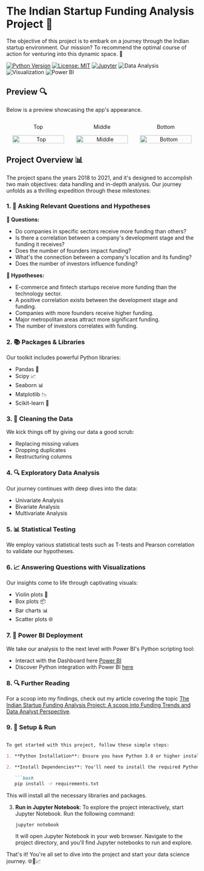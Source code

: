 # The Indian Startup Funding Analysis Project 👨

The objective of this project is to embark on a journey through the Indian startup environment. Our mission? To recommend the optimal course of action for venturing into this dynamic space. 🌟

[![Python Version](https://img.shields.io/badge/python-3.11-blue.svg)](https://www.python.org/downloads/release/python-311/)
[![License: MIT](https://img.shields.io/badge/License-MIT-yellow.svg)](https://opensource.org/licenses/MIT)
[![Jupyter](https://img.shields.io/badge/Jupyter-Notebooks-orange.svg)](https://jupyter.org/)
![Data Analysis](https://img.shields.io/badge/Data-Analysis-yellow)
![Visualization](https://img.shields.io/badge/Visualization-orange)
![Power BI](https://img.shields.io/badge/Power%20BI-red)

## Preview 🔍

Below is a preview showcasing the app's appearance.

<div style="display: flex; align-items: center;">
    <div style="flex: 33.33%; text-align: center;">
        <p>Top</p>
        <img src="Screenshots/Anlys1.png" alt="Top" width="90%"/>
    </div>
    <div style="flex: 33.33%; text-align: center;">
        <p>Middle</p>
        <img src="Screenshots/Anlys2.png" alt="Middle" width="90%"/>
    </div>
    <div style="flex: 33.33%; text-align: center;">
        <p>Bottom</p>
        <img src="Screenshots/Anlys3.png" alt="Bottom" width="90%"/>
    </div>
</div>

## Project Overview 📊

The project spans the years 2018 to 2021, and it's designed to accomplish two main objectives: data handling and in-depth analysis. Our journey unfolds as a thrilling expedition through these milestones:

### 1. 🤔 Asking Relevant Questions and Hypotheses

**🧐 Questions:**

- Do companies in specific sectors receive more funding than others?
- Is there a correlation between a company's development stage and the funding it receives?
- Does the number of founders impact funding?
- What's the connection between a company's location and its funding?
- Does the number of investors influence funding?

**🧪 Hypotheses:**

- E-commerce and fintech startups receive more funding than the technology sector.
- A positive correlation exists between the development stage and funding.
- Companies with more founders receive higher funding.
- Major metropolitan areas attract more significant funding.
- The number of investors correlates with funding.

### 2. 📚 Packages & Libraries

Our toolkit includes powerful Python libraries:

- Pandas 🐼
- Scipy 📈
- Seaborn 📊
- Matplotlib 📉
- Scikit-learn 🧠

### 3. 🧹 Cleaning the Data

We kick things off by giving our data a good scrub:

- Replacing missing values
- Dropping duplicates
- Restructuring columns

### 4. 🔍 Exploratory Data Analysis

Our journey continues with deep dives into the data:

- Univariate Analysis
- Bivariate Analysis
- Multivariate Analysis

### 5. 📊 Statistical Testing

We employ various statistical tests such as T-tests and Pearson correlation to validate our hypotheses.

### 6. 📈 Answering Questions with Visualizations

Our insights come to life through captivating visuals:

- Violin plots 🎻
- Box plots 📦
- Bar charts 📊
- Scatter plots 🌐

### 7. 🌟 Power BI Deployment

We take our analysis to the next level with Power BI's Python scripting tool:

- Interact with the Dashboard here [Power BI](https://app.powerbi.com/view?r=eyJrIjoiMzBjNDVmNjctYTc1Mi00NGRiLThjYzMtOTVhZThjNjNkNDM5IiwidCI6IjQ0ODdiNTJmLWYxMTgtNDgzMC1iNDlkLTNjMjk4Y2I3MTA3NSJ9)
- Discover Python integration with Power BI [here](https://learn.microsoft.com/en-us/power-bi/connect-data/desktop-python-visuals)

### 8. 🔍 Further Reading

For a scoop into my findings, check out my article covering the topic [The Indian Startup Funding Analysis Project: A scoop into Funding Trends and Data Analyst Perspective](https://medium.com/@ronaldshiundu/a59a801f4ced).

### 9. 🚀 Setup & Run

```markdown

To get started with this project, follow these simple steps:

1. **Python Installation**: Ensure you have Python 3.8 or higher installed on your system. You can download Python from the official website [here](https://www.python.org/downloads/).

2. **Install Dependencies**: You'll need to install the required Python libraries for this project. Open your command line or terminal and run the following command within the project directory:

   ```bash
   pip install -r requirements.txt
```

   This will install all the necessary libraries and packages.

3. **Run in Jupyter Notebook**: To explore the project interactively, start Jupyter Notebook. Run the following command:

   ```bash
   jupyter notebook
   ```

   It will open Jupyter Notebook in your web browser. Navigate to the project directory, and you'll find Jupyter notebooks to run and explore.

That's it! You're all set to dive into the project and start your data science journey. 🌐💼📈
